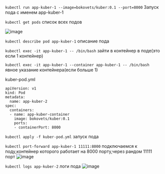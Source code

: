 ```kubectl run app-kuber-1 --image=bokovets/kuber:0.1 --port=8000``` Запуск пода с именем app-kuber-1

```kubectl get pods``` список всех подов

![image](https://github.com/user-attachments/assets/a1b5bd70-bcf5-4c9f-80fb-5a4b1b050647)

```kubectl describe pod app-kuber-1``` описание пода

```kubectl exec -it app-kuber-1 -- /bin/bash``` зайти в контейнер в поде(это если 1 контейнер)

```kubectl exec -it app-kuber-1 --container app-kuber-1 -- /bin/bash``` явное указание контейнера(если больше 1)

kuber-pod.yml
```
apiVersion: v1
kind: Pod
metadata:
  name: app-kuber-2
spec:
  containers:
  - name: app-kuber-container
    image: bokovets/kuber:0.1
    ports:
    - containerPort: 8000
```

```kubectl apply -f kuber-pod.yml``` запуск пода

```kubectl port-forward app-kuber-1 11111:8000``` подключаемся к поду,контейнер которого работает на 8000 порту,через рандом 11111 порт
![image](https://github.com/user-attachments/assets/0a60820d-b525-4cf0-8071-9dce6efbc2f5)

```kubectl logs app-kuber-2``` логи пода
![image](https://github.com/user-attachments/assets/ea74cd27-79e6-4da1-9a1f-23f96edee59c)
